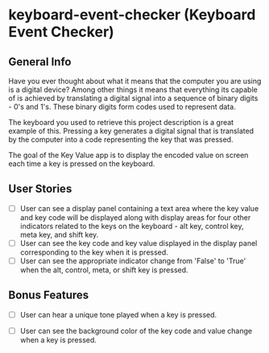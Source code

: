 # keyboard-event-checker (Keyboard Event Checker)

## General Info

Have you ever thought about what it means that the computer you are using is a digital device? Among other things it means that everything its capable of is achieved by translating a digital signal into a sequence of binary digits - 0's and 1's. These binary digits form codes used to represent data.

The keyboard you used to retrieve this project description is a great example of this. Pressing a key generates a digital signal that is translated by the computer into a code representing the key that was pressed.

The goal of the Key Value app is to display the encoded value on screen each time a key is pressed on the keyboard.

## User Stories

* [ ] User can see a display panel containing a text area where the key value and key code will be displayed along with display areas for four other indicators related to the keys on the keyboard - alt key, control key, meta key, and shift key.
* [ ] User can see the key code and key value displayed in the display panel corresponding to the key when it is pressed.
* [ ] User can see the appropriate indicator change from 'False' to 'True' when the alt, control, meta, or shift key is pressed.

## Bonus Features

* [ ] User can hear a unique tone played when a key is pressed.
* [ ] User can see the background color of the key code and value change when a key is pressed.

